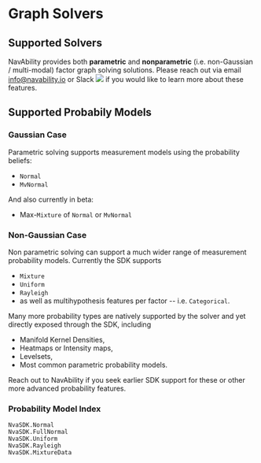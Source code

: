 # Graph Solvers

## Supported Solvers

NavAbility provides both **parametric** and **nonparametric** (i.e. non-Gaussian / multi-modal) factor graph solving solutions.  Please reach out via email <info@navability.io> or Slack [![](https://img.shields.io/badge/Invite-Slack-green.svg?style=popout)](https://join.slack.com/t/caesarjl/shared_invite/zt-ucs06bwg-y2tEbddwX1vR18MASnOLsw) if you would like to learn more about these features.

## Supported Probabily Models

### Gaussian Case

Parametric solving supports measurement models using the probability beliefs:
- `Normal`
- `MvNormal`

And also currently in beta:
- Max-`Mixture` of `Normal` or `MvNormal`

### Non-Gaussian Case

Non parametric solving can support a much wider range of measurement probability models.  Currently the SDK supports
- `Mixture`
- `Uniform`
- `Rayleigh`
- as well as multihypothesis features per factor -- i.e. `Categorical`.

Many more probability types are natively supported by the solver and yet directly exposed through the SDK, including
- Manifold Kernel Densities,
- Heatmaps or Intensity maps,
- Levelsets,
- Most common parametric probability models.

Reach out to NavAbility if you seek earlier SDK support for these or other more advanced probability features.

### Probability Model Index

```@docs
NvaSDK.Normal
NvaSDK.FullNormal
NvaSDK.Uniform
NvaSDK.Rayleigh
NvaSDK.MixtureData
```